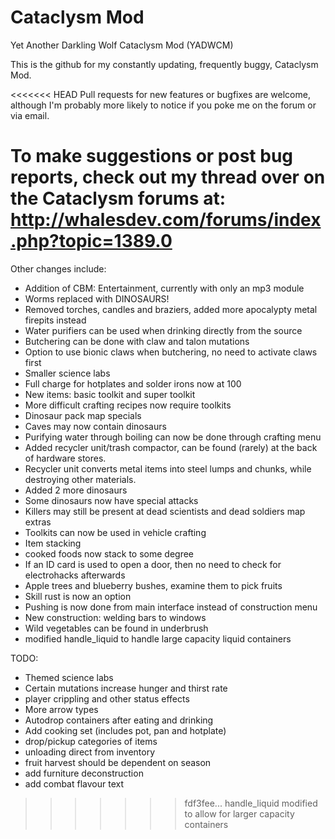 Cataclysm Mod
============
Yet Another Darkling Wolf Cataclysm Mod (YADWCM)

This is the github for my constantly updating, frequently buggy, Cataclysm Mod.

<<<<<<< HEAD
Pull requests for new features or bugfixes are welcome, although I'm probably more likely to notice if you poke me on the forum or via email.

To make suggestions or post bug reports, check out my thread over on the Cataclysm forums at: http://whalesdev.com/forums/index.php?topic=1389.0
=======
Other changes include:
- Addition of CBM: Entertainment, currently with only an mp3 module
- Worms replaced with DINOSAURS!
- Removed torches, candles and braziers, added more apocalypty metal firepits instead 
- Water purifiers can be used when drinking directly from the source
- Butchering can be done with claw and talon mutations
- Option to use bionic claws when butchering, no need to activate claws first 
- Smaller science labs
- Full charge for hotplates and solder irons now at 100
- New items: basic toolkit and super toolkit 
- More difficult crafting recipes now require toolkits
- Dinosaur pack map specials
- Caves may now contain dinosaurs
- Purifying water through boiling can now be done through crafting menu
- Added recycler unit/trash compactor, can be found (rarely) at the back of hardware stores.
- Recycler unit converts metal items into steel lumps and chunks, while destroying other materials.
- Added 2 more dinosaurs
- Some dinosaurs now have special attacks
- Killers may still be present at dead scientists and dead soldiers map extras
- Toolkits can now be used in vehicle crafting
- Item stacking
- cooked foods now stack to some degree
- If an ID card is used to open a door, then no need to check for electrohacks afterwards
- Apple trees and blueberry bushes, examine them to pick fruits
- Skill rust is now an option
- Pushing is now done from main interface instead of construction menu
- New construction: welding bars to windows
- Wild vegetables can be found in underbrush
- modified handle_liquid to handle large capacity liquid containers

TODO:
- Themed science labs
- Certain mutations increase hunger and thirst rate
- player crippling and other status effects
- More arrow types
- Autodrop containers after eating and drinking
- Add cooking set (includes pot, pan and hotplate)
- drop/pickup categories of items
- unloading direct from inventory
- fruit harvest should be dependent on season
- add furniture deconstruction
- add combat flavour text
>>>>>>> fdf3fee... handle_liquid modified to allow for larger capacity containers
